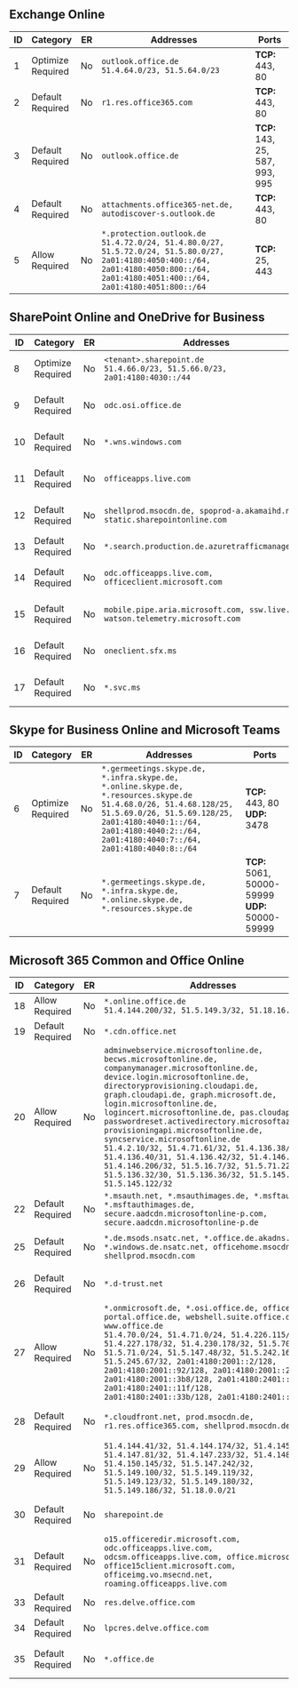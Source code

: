 <!--THIS FILE IS AUTOMATICALLY GENERATED. MANUAL CHANGES WILL BE OVERWRITTEN.-->
<!--Please contact the Office 365 Endpoints team with any questions.-->
<!--Germany endpoints version 2020070800-->
<!--File generated 2020-08-17 14:02:08.6767-->

## Exchange Online

ID | Category | ER | Addresses | Ports
-- | -------------------- | -- | ----------------------------------------------------------------------------------------------------------------------------------------------------------------------------------------- | -------------------------------
1 | Optimize<BR>Required | No | `outlook.office.de`<BR>`51.4.64.0/23, 51.5.64.0/23` | **TCP:** 443, 80
2 | Default<BR>Required | No | `r1.res.office365.com` | **TCP:** 443, 80
3 | Default<BR>Required | No | `outlook.office.de` | **TCP:** 143, 25, 587, 993, 995
4 | Default<BR>Required | No | `attachments.office365-net.de, autodiscover-s.outlook.de` | **TCP:** 443, 80
5 | Allow<BR>Required | No | `*.protection.outlook.de`<BR>`51.4.72.0/24, 51.4.80.0/27, 51.5.72.0/24, 51.5.80.0/27, 2a01:4180:4050:400::/64, 2a01:4180:4050:800::/64, 2a01:4180:4051:400::/64, 2a01:4180:4051:800::/64` | **TCP:** 25, 443

## SharePoint Online and OneDrive for Business

ID | Category | ER | Addresses | Ports
-- | -------------------- | -- | ------------------------------------------------------------------------------ | ----------------
8 | Optimize<BR>Required | No | `<tenant>.sharepoint.de`<BR>`51.4.66.0/23, 51.5.66.0/23, 2a01:4180:4030::/44` | **TCP:** 443, 80
9 | Default<BR>Required | No | `odc.osi.office.de` | **TCP:** 443, 80
10 | Default<BR>Required | No | `*.wns.windows.com` | **TCP:** 443, 80
11 | Default<BR>Required | No | `officeapps.live.com` | **TCP:** 443, 80
12 | Default<BR>Required | No | `shellprod.msocdn.de, spoprod-a.akamaihd.net, static.sharepointonline.com` | **TCP:** 443, 80
13 | Default<BR>Required | No | `*.search.production.de.azuretrafficmanager.de` | **TCP:** 443
14 | Default<BR>Required | No | `odc.officeapps.live.com, officeclient.microsoft.com` | **TCP:** 443, 80
15 | Default<BR>Required | No | `mobile.pipe.aria.microsoft.com, ssw.live.com, watson.telemetry.microsoft.com` | **TCP:** 443, 80
16 | Default<BR>Required | No | `oneclient.sfx.ms` | **TCP:** 443, 80
17 | Default<BR>Required | No | `*.svc.ms` | **TCP:** 443, 80

## Skype for Business Online and Microsoft Teams

ID | Category | ER | Addresses | Ports
-- | -------------------- | -- | ----------------------------------------------------------------------------------------------------------------------------------------------------------------------------------------------------------------------------------------------- | --------------------------------------------------
6 | Optimize<BR>Required | No | `*.germeetings.skype.de, *.infra.skype.de, *.online.skype.de, *.resources.skype.de`<BR>`51.4.68.0/26, 51.4.68.128/25, 51.5.69.0/26, 51.5.69.128/25, 2a01:4180:4040:1::/64, 2a01:4180:4040:2::/64, 2a01:4180:4040:7::/64, 2a01:4180:4040:8::/64` | **TCP:** 443, 80<BR>**UDP:** 3478
7 | Default<BR>Required | No | `*.germeetings.skype.de, *.infra.skype.de, *.online.skype.de, *.resources.skype.de` | **TCP:** 5061, 50000-59999<BR>**UDP:** 50000-59999

## Microsoft 365 Common and Office Online

ID | Category | ER | Addresses | Ports
-- | ------------------- | -- | -------------------------------------------------------------------------------------------------------------------------------------------------------------------------------------------------------------------------------------------------------------------------------------------------------------------------------------------------------------------------------------------------------------------------------------------------------------------------------------------------------------------------------------------------------------------------------------------------------------------------- | ----------------
18 | Allow<BR>Required | No | `*.online.office.de`<BR>`51.4.144.200/32, 51.5.149.3/32, 51.18.16.0/23` | **TCP:** 443
19 | Default<BR>Required | No | `*.cdn.office.net` | **TCP:** 443
20 | Allow<BR>Required | No | `adminwebservice.microsoftonline.de, becws.microsoftonline.de, companymanager.microsoftonline.de, device.login.microsoftonline.de, directoryprovisioning.cloudapi.de, graph.cloudapi.de, graph.microsoft.de, login.microsoftonline.de, logincert.microsoftonline.de, pas.cloudapi.de, passwordreset.activedirectory.microsoftazure.de, provisioningapi.microsoftonline.de, syncservice.microsoftonline.de`<BR>`51.4.2.10/32, 51.4.71.61/32, 51.4.136.38/31, 51.4.136.40/31, 51.4.136.42/32, 51.4.146.38/32, 51.4.146.206/32, 51.5.16.7/32, 51.5.71.22/32, 51.5.136.32/30, 51.5.136.36/32, 51.5.145.29/32, 51.5.145.122/32` | **TCP:** 443, 80
22 | Default<BR>Required | No | `*.msauth.net, *.msauthimages.de, *.msftauth.net, *.msftauthimages.de, secure.aadcdn.microsoftonline-p.com, secure.aadcdn.microsoftonline-p.de` | **TCP:** 443, 80
25 | Default<BR>Required | No | `*.de.msods.nsatc.net, *.office.de.akadns.net, *.windows.de.nsatc.net, officehome.msocdn.de, shellprod.msocdn.com` | **TCP:** 443, 80
26 | Default<BR>Required | No | `*.d-trust.net` | **TCP:** 443, 80
27 | Allow<BR>Required | No | `*.onmicrosoft.de, *.osi.office.de, office.de, portal.office.de, webshell.suite.office.de, www.office.de`<BR>`51.4.70.0/24, 51.4.71.0/24, 51.4.226.115/32, 51.4.227.178/32, 51.4.230.178/32, 51.5.70.0/24, 51.5.71.0/24, 51.5.147.48/32, 51.5.242.163/32, 51.5.245.67/32, 2a01:4180:2001::2/128, 2a01:4180:2001::92/128, 2a01:4180:2001::234/128, 2a01:4180:2001::3b8/128, 2a01:4180:2401::5/128, 2a01:4180:2401::11f/128, 2a01:4180:2401::33b/128, 2a01:4180:2401::55b/128` | **TCP:** 443, 80
28 | Default<BR>Required | No | `*.cloudfront.net, prod.msocdn.de, r1.res.office365.com, shellprod.msocdn.de` | **TCP:** 443, 80
29 | Allow<BR>Required | No | `51.4.144.41/32, 51.4.144.174/32, 51.4.145.38/32, 51.4.147.81/32, 51.4.147.233/32, 51.4.148.12/32, 51.4.150.145/32, 51.5.147.242/32, 51.5.149.100/32, 51.5.149.119/32, 51.5.149.123/32, 51.5.149.180/32, 51.5.149.186/32, 51.18.0.0/21` | **TCP:** 443, 80
30 | Default<BR>Required | No | `sharepoint.de` | **TCP:** 443, 80
31 | Default<BR>Required | No | `o15.officeredir.microsoft.com, odc.officeapps.live.com, odcsm.officeapps.live.com, office.microsoft.com, office15client.microsoft.com, officeimg.vo.msecnd.net, roaming.officeapps.live.com` | **TCP:** 443, 80
33 | Default<BR>Required | No | `res.delve.office.com` | **TCP:** 443
34 | Default<BR>Required | No | `lpcres.delve.office.com` | **TCP:** 443
35 | Default<BR>Required | No | `*.office.de` | **TCP:** 443, 80
